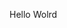 Hello Wolrd






























































































































































































































































































































































































































































































































































































































































































































































































































































































































































































































































































































































































































































































































































































































































































































































































































































































































































































































































































































































































































































































































































































































































































